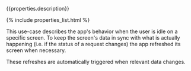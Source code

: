 {{properties.description}}

{% include properties_list.html %}

This use-case describes the app's behavior when the user is idle on a specific screen.
To keep the screen's data in sync with what is actually happening (i.e. if the status
of a request changes) the app refreshed its screen when necessary.

These refreshes are automatically triggered when relevant data changes.
